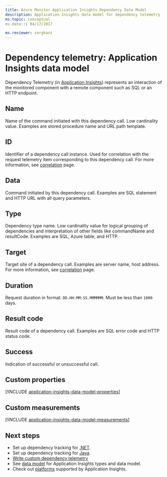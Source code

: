 ```yaml
---
title: Azure Monitor Application Insights Dependency Data Model
description: Application Insights data model for dependency telemetry
ms.topic: conceptual
ms.date::: 04/17/2017

ms.reviewer: sergkanz
---
```


# Dependency telemetry: Application Insights data model

Dependency Telemetry (in [Application Insights](../../azure-monitor/app/app-insights-overview.md)) represents an interaction of the monitored component with a remote component such as SQL or an HTTP endpoint.

## Name

Name of the command initiated with this dependency call. Low cardinality value. Examples are stored procedure name and URL path template.

## ID

Identifier of a dependency call instance. Used for correlation with the request telemetry item corresponding to this dependency call. For more information, see [correlation](../../azure-monitor/app/correlation.md) page.

## Data

Command initiated by this dependency call. Examples are SQL statement and HTTP URL with all query parameters.

## Type

Dependency type name. Low cardinality value for logical grouping of dependencies and interpretation of other fields like commandName and resultCode. Examples are SQL, Azure table, and HTTP.

## Target

Target site of a dependency call. Examples are server name, host address. For more information, see [correlation](../../azure-monitor/app/correlation.md) page.

## Duration

Request duration in format: `DD.HH:MM:SS.MMMMMM`. Must be less than `1000` days.

## Result code

Result code of a dependency call. Examples are SQL error code and HTTP status code.

## Success

Indication of successful or unsuccessful call.

## Custom properties

[!INCLUDE [application-insights-data-model-properties](../../../includes/application-insights-data-model-properties.md)]

## Custom measurements

[!INCLUDE [application-insights-data-model-measurements](../../../includes/application-insights-data-model-measurements.md)]


## Next steps

- Set up dependency tracking for [.NET](../../azure-monitor/app/asp-net-dependencies.md).
- Set up dependency tracking for [Java](../../azure-monitor/app/java-agent.md).
- [Write custom dependency telemetry](../../azure-monitor/app/api-custom-events-metrics.md#trackdependency)
- See [data model](data-model.md) for Application Insights types and data model.
- Check out [platforms](../../azure-monitor/app/platforms.md) supported by Application Insights.
